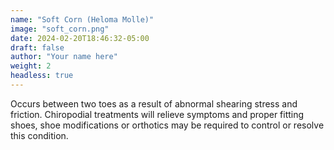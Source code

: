 ```yaml
---
name: "Soft Corn (Heloma Molle)"
image: "soft_corn.png"
date: 2024-02-20T18:46:32-05:00
draft: false
author: "Your name here"
weight: 2
headless: true
---
```


Occurs between two toes as a result of abnormal shearing stress and friction. Chiropodial treatments will relieve symptoms and proper fitting shoes, shoe modifications or orthotics may be required to control or resolve this condition.